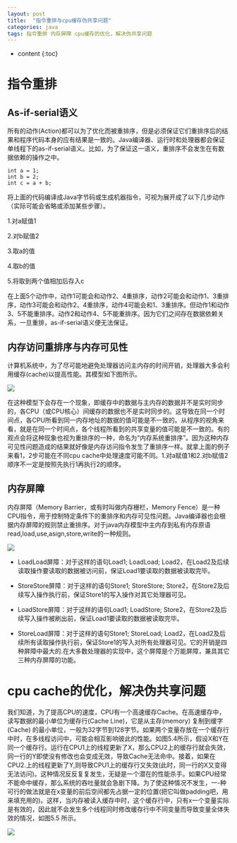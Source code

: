 ```yaml
---
layout: post
title:  "指令重排与cpu缓存伪共享问题"
categories: java
tags: 指令重排 内存屏障 cpu缓存的优化，解决伪共享问题
---
```


* content
{:toc}

<!--more-->


# 指令重排
## As-if-serial语义
所有的动作(Action)都可以为了优化而被重排序，但是必须保证它们重排序后的结果和程序代码本身的应有结果是一致的。Java编译器、运行时和处理器都会保证单线程下的as-if-serial语义。比如，为了保证这一语义，重排序不会发生在有数据依赖的操作之中。

```
int a = 1;
int b = 2;
int c = a + b;
```
将上面的代码编译成Java字节码或生成机器指令，可视为展开成了以下几步动作（实际可能会省略或添加某些步骤）。

1.对a赋值1

2.对b赋值2

3.取a的值

4.取b的值

5.将取到两个值相加后存入c

在上面5个动作中，动作1可能会和动作2、4重排序，动作2可能会和动作1、3重排序，动作3可能会和动作2、4重排序，动作4可能会和1、3重排序。但动作1和动作3、5不能重排序。动作2和动作4、5不能重排序。因为它们之间存在数据依赖关系，一旦重排，as-if-serial语义便无法保证。

## 内存访问重排序与内存可见性
计算机系统中，为了尽可能地避免处理器访问主内存的时间开销，处理器大多会利用缓存(cache)以提高性能。其模型如下图所示。

![](https://ws4.sinaimg.cn/large/006tNbRwgy1fx34u5dalej31da0e2aag.jpg)

在这种模型下会存在一个现象，即缓存中的数据与主内存的数据并不是实时同步的，各CPU（或CPU核心）间缓存的数据也不是实时同步的。这导致在同一个时间点，各CPU所看到同一内存地址的数据的值可能是不一致的。从程序的视角来看，就是在同一个时间点，各个线程所看到的共享变量的值可能是不一致的。有的观点会将这种现象也视为重排序的一种，命名为“内存系统重排序”。因为这种内存可见性问题造成的结果就好像是内存访问指令发生了重排序一样。就拿上面的例子来看1，2步可能在不同cpu cache中处理速度可能不同。1.对a赋值1和2.对b赋值2顺序不一定是按照先执行1再执行2的顺序。

## 内存屏障
内存屏障（Memory Barrier，或有时叫做内存栅栏，Memory Fence）是一种CPU指令，用于控制特定条件下的重排序和内存可见性问题。Java编译器也会根据内存屏障的规则禁止重排序。对于java内存模型中主内存到私有内存原语read,load,use,asign,store,write的一种规则。

![](https://ws4.sinaimg.cn/large/006tNbRwgy1fx354qmy86j30zq0vajvn.jpg)

* LoadLoad屏障：对于这样的语句Load1; LoadLoad; Load2，在Load2及后续读取操作要读取的数据被访问前，保证Load1要读取的数据被读取完毕。

* StoreStore屏障：对于这样的语句Store1; StoreStore; Store2，在Store2及后续写入操作执行前，保证Store1的写入操作对其它处理器可见。

* LoadStore屏障：对于这样的语句Load1; LoadStore; Store2，在Store2及后续写入操作被刷出前，保证Load1要读取的数据被读取完毕。

* StoreLoad屏障：对于这样的语句Store1; StoreLoad; Load2，在Load2及后续所有读取操作执行前，保证Store1的写入对所有处理器可见。它的开销是四种屏障中最大的.在大多数处理器的实现中，这个屏障是个万能屏障，兼具其它三种内存屏障的功能。



# cpu cache的优化，解决伪共享问题
我们知道，为了提高CPU的速度，CPU有一个高速缓存Cache。在高速缓存中，读写数据的最小单位为缓存行(Cache Line)，它是从主存(memory) 复制到缓字(Cache) 的最小单位，一般为32字节到128字节。如果两个变量存放在一个缓存行中时，在多线程访问中，可能会相互影响彼此的性能。如图5.4所示，假设X和Y在同一个缓存行。运行在CPU1上的线程更新了X，那么CPU2上的缓存行就会失效，同一行的Y即使没有修改也会变成无效，导致Cache无法命中。接着，如果在CPU2.上的线程更新了Y,则导致CPU1上的缓存行又失效(此时，同一行的X又变得无法访问)。这种情况反反复复发生，无疑是一个潜在的性能杀手。如果CPU经常不能命中缓存，那么系统的吞吐量就会急剧下降。为了使这种情况不发生，一-种可行的做法就是在x变量的前后空间都先占据一定的位置(把它叫做padding吧，用来填充用的)。这样，当内存被读入缓存中时，这个缓存行中，只有x一个变量实际是有效的，因此就不会发生多个线程同时修改缓存行中不同变量而导致变量全体失效的情况，如图5.5 所示。

![](https://ws4.sinaimg.cn/large/006tNbRwgy1fx33xikwjsj30m40scwhr.jpg)